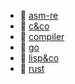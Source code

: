 * 📂 [asm-re](asm-re)
* 📂 [c&co](c&co)
* 📂 [compiler](compiler)
* 📂 [go](go)
* 📂 [lisp&co](lisp&co)
* 📂 [rust](rust)
